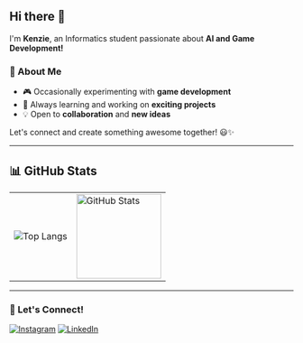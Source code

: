 ## Hi there 👋  
I'm **Kenzie**, an Informatics student passionate about **AI and Game Development!**  

### 🚀 About Me  
- 🎮 Occasionally experimenting with **game development**  
- 🌱 Always learning and working on **exciting projects**  
- 💡 Open to **collaboration** and **new ideas**  

Let's connect and create something awesome together! 😃✨  

---

## 📊 GitHub Stats  

<table>
  <tr>
    <td>
      <img src="https://github-readme-stats.vercel.app/api/top-langs/?username=kenziecarlen13&layout=compact&langs_count=10&theme=tokyonight" alt="Top Langs"/>
    </td>
    <td>
      <img src="https://github-readme-stats.vercel.app/api?username=kenziecarlen13&hide_title=false&hide_rank=false&show_icons=true&include_all_commits=true&count_private=true&disable_animations=false&theme=dracula&locale=en&hide_border=false" height="150" alt="GitHub Stats"/>
    </td>
  </tr>
</table>

---

### 🚀 Let's Connect!  
[![Instagram](https://img.shields.io/badge/-@kncrln_-E4405F?style=for-the-badge&logo=instagram&logoColor=white)](https://www.instagram.com/kncrln_/)
[![LinkedIn](https://img.shields.io/badge/-Kenzie%20Carlen-0077B5?style=for-the-badge&logo=linkedin&logoColor=white)](https://www.linkedin.com/in/kenzie-carlen-b841a4253/)
<!-- [![Email](https://img.shields.io/badge/-Kenzie.Carlen@gmail.com-D14836?style=for-the-badge&logo=gmail&logoColor=white)](mailto:kenzie.carlen@gmail.com) -->


<!-- komentar  -->
